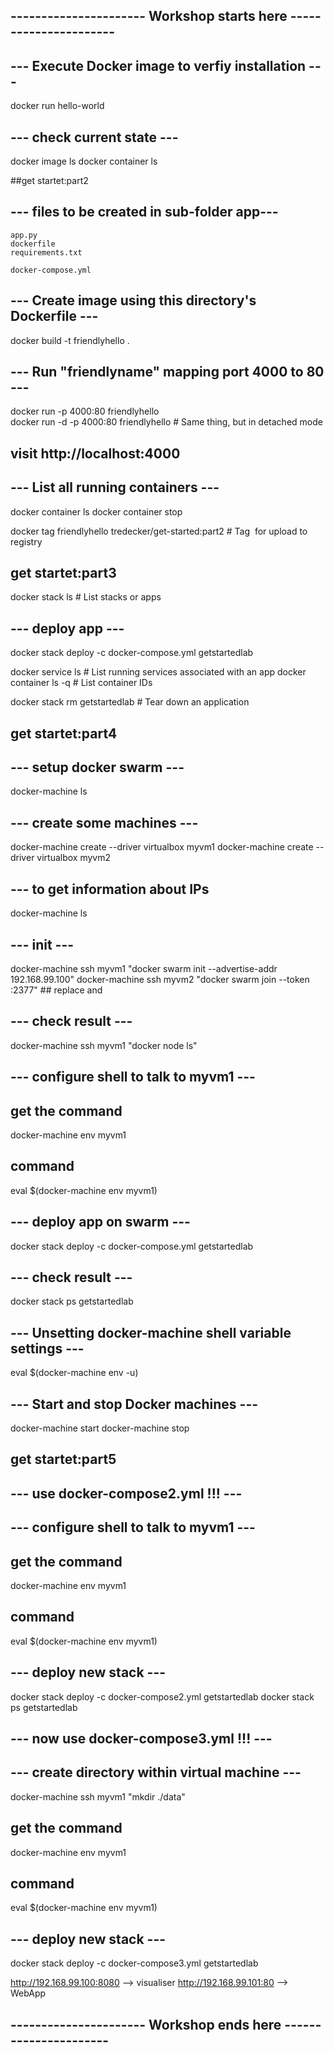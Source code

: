 ## ---------------------- Workshop starts here ----------------------


## --- Execute Docker image to verfiy installation ---
docker run hello-world

## --- check current state ---
docker image ls
docker container ls

##get startet:part2
## --- files to be created in sub-folder app---
	app.py
	dockerfile
	requirements.txt
	
	docker-compose.yml


## --- Create image using this directory's Dockerfile ---
docker build -t friendlyhello .

## --- Run "friendlyname" mapping port 4000 to 80 ---
docker run -p 4000:80 friendlyhello  
docker run -d -p 4000:80 friendlyhello         # Same thing, but in detached mode

## visit http://localhost:4000

## --- List all running containers ---
docker container ls
docker container stop <name>

docker tag friendlyhello tredecker/get-started:part2  # Tag <image> for upload to registry


## get startet:part3
docker stack ls                                            # List stacks or apps

## --- deploy app ---
docker stack deploy -c docker-compose.yml getstartedlab

docker service ls                 # List running services associated with an app
docker container ls -q                                      # List container IDs

docker stack rm getstartedlab                             # Tear down an application

## get startet:part4

## --- setup docker swarm ---
docker-machine ls

## --- create some machines ---
docker-machine create --driver virtualbox myvm1
docker-machine create --driver virtualbox myvm2

## --- to get information about IPs
docker-machine ls

## --- init ---
docker-machine ssh myvm1 "docker swarm init --advertise-addr 192.168.99.100"
docker-machine ssh myvm2 "docker swarm join --token <token> <ip>:2377" ## replace <token> and <ip>

## --- check result ---
docker-machine ssh myvm1 "docker node ls"

## --- configure shell to talk to myvm1 ---
## get the command
docker-machine env myvm1
## command
eval $(docker-machine env myvm1)

## --- deploy app on swarm ---
docker stack deploy -c docker-compose.yml getstartedlab

## --- check result ---
docker stack ps getstartedlab

## --- Unsetting docker-machine shell variable settings ---
eval $(docker-machine env -u)

## --- Start and stop Docker machines ---
docker-machine start <machine-name>
docker-machine stop <machine-name>

## get startet:part5
## --- use docker-compose2.yml !!! ---

## --- configure shell to talk to myvm1 ---
## get the command
docker-machine env myvm1
## command
eval $(docker-machine env myvm1)

## --- deploy new stack ---
docker stack deploy -c docker-compose2.yml getstartedlab
docker stack ps getstartedlab


## --- now use docker-compose3.yml !!! ---

## --- create directory within virtual machine ---
docker-machine ssh myvm1 "mkdir ./data"

## get the command
docker-machine env myvm1
## command
eval $(docker-machine env myvm1)

## --- deploy new stack ---
docker stack deploy -c docker-compose3.yml getstartedlab

http://192.168.99.100:8080 --> visualiser
http://192.168.99.101:80   --> WebApp

## ---------------------- Workshop ends here ----------------------
